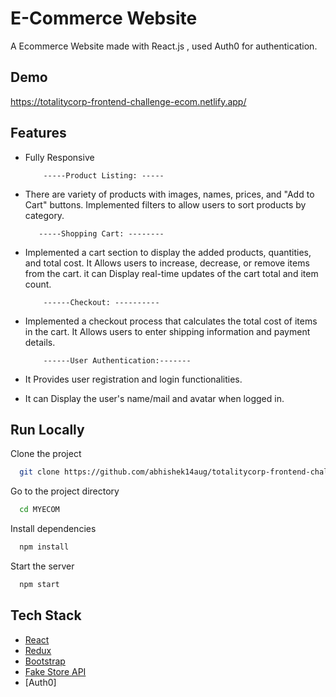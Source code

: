 # E-Commerce Website

A Ecommerce Website made with React.js , used Auth0 for authentication.


## Demo
https://totalitycorp-frontend-challenge-ecom.netlify.app/

## Features

- Fully Responsive
  
          -----Product Listing: -----
- There are variety of products with images, names, prices, and "Add to Cart" buttons. Implemented filters to allow users to sort products by category.
  
         -----Shopping Cart: --------
- Implemented a cart section to display the added products, quantities, and total cost. It Allows users to increase, decrease, or remove items from the cart. 
  it can Display real-time updates of the cart total and item count.

          ------Checkout: ----------
- Implemented a checkout process that calculates the total cost of items in the cart. It Allows users to enter shipping information and payment details.

          ------User Authentication:-------
- It Provides user registration and login functionalities. 
- It can Display the user's name/mail and avatar when logged in.






## Run Locally

Clone the project

```bash
  git clone https://github.com/abhishek14aug/totalitycorp-frontend-challenge.git
```

Go to the project directory

```bash
  cd MYECOM
```

Install dependencies

```bash
  npm install
```

Start the server

```bash
  npm start
```



## Tech Stack

* [React](https://reactjs.org/)
* [Redux](https://redux.js.org/)
* [Bootstrap](https://getbootstrap.com/)
* [Fake Store API](https://fakestoreapi.com/)
* [Auth0]





